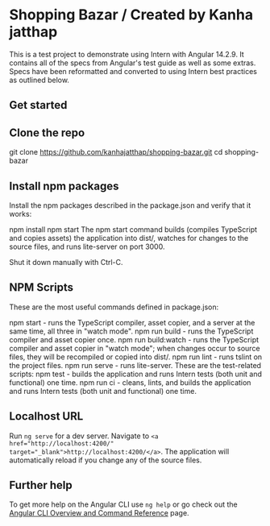 # Shopping Bazar / Created by Kanha jatthap

This is a test project to demonstrate using Intern with Angular 14.2.9. It contains all of the specs from Angular's test guide as well as some extras. Specs have been reformatted and converted to using Intern best practices as outlined below.

## Get started

## Clone the repo

git clone https://github.com/kanhajatthap/shopping-bazar.git
cd shopping-bazar


## Install npm packages

Install the npm packages described in the package.json and verify that it works:

npm install
npm start
The npm start command builds (compiles TypeScript and copies assets) the application into dist/, watches for changes to the source files, and runs lite-server on port 3000.

Shut it down manually with Ctrl-C.

## NPM Scripts

These are the most useful commands defined in package.json:

npm start - runs the TypeScript compiler, asset copier, and a server at the same time, all three in "watch mode".
npm run build - runs the TypeScript compiler and asset copier once.
npm run build:watch - runs the TypeScript compiler and asset copier in "watch mode"; when changes occur to source files, they will be recompiled or copied into dist/.
npm run lint - runs tslint on the project files.
npm run serve - runs lite-server.
These are the test-related scripts:
npm test - builds the application and runs Intern tests (both unit and functional) one time.
npm run ci - cleans, lints, and builds the application and runs Intern tests (both unit and functional) one time.

## Localhost URL

Run `ng serve` for a dev server. Navigate to `<a href="http://localhost:4200/" target="_blank">http://localhost:4200/</a>`. The application will automatically reload if you change any of the source files.

## Further help

To get more help on the Angular CLI use `ng help` or go check out the [Angular CLI Overview and Command Reference](https://angular.io/cli) page.
